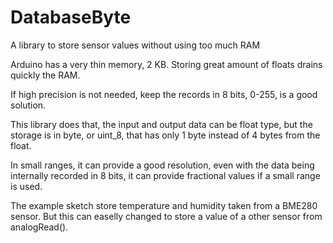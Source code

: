 # DatabaseByte
A library to store sensor values without using too much RAM


Arduino has a very thin memory, 2 KB. Storing great amount of floats drains quickly the RAM.

If high precision is not needed, keep the records in 8 bits, 0-255, is a good solution.

This library does that, the input and output data can be float type, but the storage is in byte, or uint_8, that has only 1 byte instead of 4 bytes from the float.

In small ranges, it can provide a good resolution, even with the data being internally recorded in 8 bits, it can provide fractional values if a small range is used.

The example sketch store temperature and humidity taken from a BME280 sensor. But this can easelly changed to store a value of a other sensor from analogRead().
